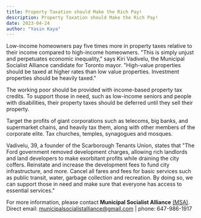 ```yaml
---
title: Property Taxation should Make the Rich Pay!
description: Property Taxation should Make the Rich Pay!
date: 2023-04-24
author: "Yasin Kaya"
---
```


Low-income homeowners pay five times more in property taxes relative to their income compared to high-income homeowners. "This is simply unjust and perpetuates economic inequality," says Kiri Vadivelu, the Municipal Socialist Alliance candidate for Toronto mayor. "High-value properties should be taxed at higher rates than low value properties. Investment properties should be heavily taxed."

<!-- excerpt -->

The working poor should be provided with income-based property tax credits. To support those in need, such as low-income seniors and people with disabilities, their property taxes should be deferred until they sell their property.

Target the profits of giant corporations such as telecoms, big banks, and supermarket chains, and heavily tax them, along with other members of the corporate elite. Tax churches, temples, synagogues and mosques.

Vadivelu, 39, a founder of the Scarborough Tenants Union, states that "The Ford government removed development charges, allowing rich landlords and land developers to make exorbitant profits while draining the city coffers. Reinstate and increase the development fees to fund city infrastructure, and more.
Cancel all fares and fees for basic services such as public transit, water, garbage collection and recreation. By doing so, we can support those in need and make sure that everyone has access to essential services."

For more information, please contact **Municipal Socialist Alliance** [(MSA)](https://municipal.socialistalliance.ca/). Direct email: municipalsocialistalliance@gmail.com | phone: 647-986-1917
